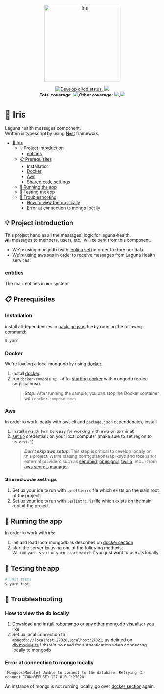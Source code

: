 <p align="center">
  <a href="https://en.wikipedia.org/wiki/Iris_(mythology)" target="blank"><img src="https://upload.wikimedia.org/wikipedia/commons/a/aa/Winged_goddess_Cdm_Paris_392.jpg" height="250" alt="Iris" /></a>
</p>

<p align="center">
  <a href="https://github.com/LagunaHealth/iris/actions?query=branch%3Adevelop">
    <img src="https://github.com/LagunaHealth/iris/workflows/Iris/badge.svg" alt="Develop ci/cd status." />
  </a>
  <a href="https://github.com/LagunaHealth/iris/contributors" alt="Contributors">
    <img src="https://img.shields.io/github/contributors/badges/shields" />
  </a>
  <br/><b>Total coverage:</b>
  <a href="https://laguna-health-coverage.s3.amazonaws.com/iris/develop/lcov-report/index.html" alt="lines">
    <img src="https://laguna-health-coverage.s3.amazonaws.com/iris/develop/badge-lines.svg" />
  </a>
  <b>Other coverage:</b>
  <a href="https://laguna-health-coverage.s3.amazonaws.com/iris/develop/lcov-report/index.html" alt="functions">
    <img src="https://laguna-health-coverage.s3.amazonaws.com/iris/develop/badge-functions.svg" />
  </a>
  <a href="https://laguna-health-coverage.s3.amazonaws.com/iris/develop/lcov-report/index.html" alt="statements">
    <img src="https://laguna-health-coverage.s3.amazonaws.com/iris/develop/badge-statements.svg" />
  </a><br/>
</p>

# 📨 Iris

Laguna health messages component.
<br/>Written in typescript by using [Nest](https://github.com/nestjs/nest) framework.

- [📨 Iris](#-iris)
   * [💡 Project introduction](#-project-introduction)
      + [entities](#entities)
   * [📋 Prerequisites](#-prerequisites)
      + [Installation](#installation)
      + [Docker](#docker)
      + [Aws](#aws)
      + [Shared code settings](#shared-code-settings)
   * [🚀 Running the app](#-running-the-app)
   * [🧪 Testing the app](#-testing-the-app)
   * [🎻 Troubleshooting](#-troubleshooting)
      + [How to view the db locally](#how-to-view-the-db-locally)
      + [Error at connection to mongo locally](#error-at-connection-to-mongo-locally)

## 💡 Project introduction

This project handles all the messages' logic for laguna-health.
<br/>**All** messages to members, users, etc.. will be sent from this component.

- We're using mongodb (with [replica set](https://docs.mongodb.com/manual/replication/)) in order to store our data.
- We're using aws sqs in order to receive messages from Laguna Health services.

### entities

The main entities in our system:

## 📋 Prerequisites

### Installation

install all dependencies in [package.json](./package.json) file by running the following command:

```bash
$ yarn
```

### Docker

We're loading a local mongodb by using [docker](https://hub.docker.com/).

1. install [docker](https://docs.docker.com/get-docker/).
2. run `docker-compose up -d` for [starting docker](./docker-compose.yml) with mongodb replica set(localhost).
   > **_Stop:_** After running the sample, you can stop the Docker container with `docker-compose down` <br/>

### Aws

In order to work locally with aws cli and `package.json` dependencies, install

1. install [aws cli](https://docs.aws.amazon.com/cli/latest/userguide/install-cliv2-mac.html) (will be easy for working with aws on terminal)
2. [set up](https://docs.aws.amazon.com/sdk-for-java/v1/developer-guide/setup-credentials.html) credentials on your local computer (make sure to set region to `us-east-1`)
   > **_Don't skip aws setup:_** This step is critical to develop locally on this project.
   > We're loading configurations(api keys and tokens for external providers such as
   > [sendbird](https://sendbird.com), [onesignal](https://onesignal.com), [twilio](https://www.twilio.com), etc...)
   > from [aws secrets manager](https://aws.amazon.com/secrets-manager/).

### Shared code settings

1. Set up your ide to run with `.prettierrc` file which exists on the main root of the project.
2. Set up your ide to run with `.eslintrc.js` file which exists on the main root of the project.

## 🚀 Running the app

In order to work with _iris_:

1. init and load local mongodb as described on [docker section](#docker)
2. start the server by using one of the following methods:
   <br/>2a. run `yarn start` or `yarn start:watch` if you just want to use _iris_ locally

## 🧪 Testing the app

```bash
# unit tests
$ yarn test
```

## 🎻 Troubleshooting

### How to view the db locally

1. Download and install [robomongo](https://robomongo.org/download) or any other mongodb visualizer you like
2. Set up local connection to : `mongodb://localhost:27020,localhost:27021`, as defined on [db.module.ts](./src/db/db.module.ts)
   ! there's no need for authentication when connecting locally to mongodb

### Error at connection to mongo locally

```text
[MongooseModule] Unable to connect to the database. Retrying (1)
connect ECONNREFUSED 127.0.0.1:27020
```

An instance of mongo is not running locally, go over [docker section](#docker) again.
